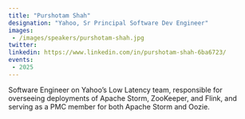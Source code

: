 ```yaml
---
title: "Purshotam Shah"
designation: "Yahoo, Sr Principal Software Dev Engineer"
images:
 - /images/speakers/purshotam-shah.jpg
twitter: 
linkedin: https://www.linkedin.com/in/purshotam-shah-6ba6723/
events:
 - 2025
---
```


Software Engineer on Yahoo’s Low Latency team, responsible for overseeing deployments of Apache Storm, ZooKeeper, and Flink, and serving as a PMC member for both Apache Storm and Oozie.